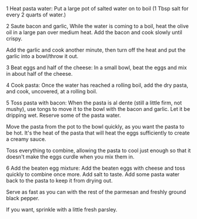1 Heat pasta water: Put a large pot of salted water on to boil (1 Tbsp salt for every 2 quarts of water.)

2 Saute bacon and garlic, While the water is coming to a boil, heat the olive oil in a large pan over medium heat. Add the bacon and cook slowly until crispy.

Add the garlic and cook another minute, then turn off the heat and put the garlic into a bowl/throw it out.

3 Beat eggs and half of the cheese: In a small bowl, beat the eggs and mix in about half of the cheese.

4 Cook pasta: Once the water has reached a rolling boil, add the dry pasta, and cook, uncovered, at a rolling boil.

5 Toss pasta with bacon: When the pasta is al dente (still a little firm, not mushy), use tongs to move it to the bowl with the bacon and garlic. Let it be dripping wet. Reserve some of the pasta water.

Move the pasta from the pot to the bowl quickly, as you want the pasta to be hot. It's the heat of the pasta that will heat the eggs sufficiently to create a creamy sauce.

Toss everything to combine, allowing the pasta to cool just enough so that it doesn't make the eggs curdle when you mix them in.

6 Add the beaten egg mixture: Add the beaten eggs with cheese and toss quickly to combine once more. Add salt to taste. Add some pasta water back to the pasta to keep it from drying out.

Serve as fast as you can with the rest of the parmesan and freshly ground black pepper.

If you want, sprinkle with a little fresh parsley.

